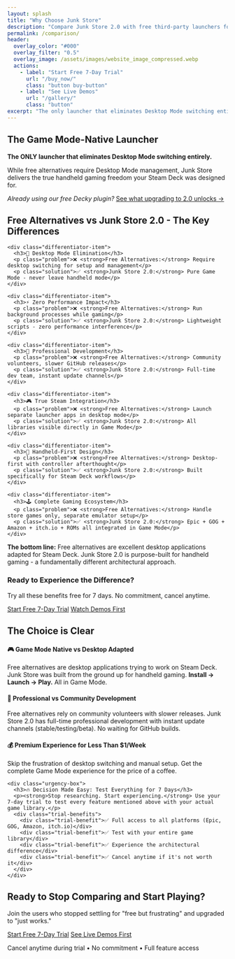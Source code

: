 ```yaml
---
layout: splash
title: "Why Choose Junk Store"
description: "Compare Junk Store 2.0 with free third-party launchers for Epic, GOG, Amazon & itch.io games. Discover the Game Mode-native difference."
permalink: /comparison/
header:
  overlay_color: "#000"
  overlay_filter: "0.5"
  overlay_image: /assets/images/website_image_compressed.webp
  actions:
    - label: "Start Free 7-Day Trial"
      url: "/buy_now/"
      class: "button buy-button"
    - label: "See Live Demos"
      url: "/gallery/"
      class: "button"
excerpt: "The only launcher that eliminates Desktop Mode switching entirely - discover the Game Mode-native difference"
---
```



<section class="comparison-hero">
  <h1>The Game Mode-Native Launcher</h1>
  <p class="lead-text"><strong>The ONLY launcher that eliminates Desktop Mode switching entirely.</strong></p>
  <p>While free alternatives require Desktop Mode management, Junk Store delivers the true handheld gaming freedom your Steam Deck was designed for.</p>

  <div class="hero-upgrade-link">
    <p><em>Already using our free Decky plugin?</em> <a href="/upgrade/">See what upgrading to 2.0 unlocks →</a></p>
  </div>
</section>

<section class="major-differentiators">
  <h2>Free Alternatives vs Junk Store 2.0 - The Key Differences</h2>
  <div class="differentiator-grid">

    <div class="differentiator-item">
      <h3>🎯 Desktop Mode Elimination</h3>
      <p class="problem">❌ <strong>Free Alternatives:</strong> Require desktop switching for setup and management</p>
      <p class="solution">✅ <strong>Junk Store 2.0:</strong> Pure Game Mode - never leave handheld mode</p>
    </div>

    <div class="differentiator-item">
      <h3>⚡ Zero Performance Impact</h3>
      <p class="problem">❌ <strong>Free Alternatives:</strong> Run background processes while gaming</p>
      <p class="solution">✅ <strong>Junk Store 2.0:</strong> Lightweight scripts - zero performance interference</p>
    </div>

    <div class="differentiator-item">
      <h3>🚀 Professional Development</h3>
      <p class="problem">❌ <strong>Free Alternatives:</strong> Community volunteers, slower GitHub releases</p>
      <p class="solution">✅ <strong>Junk Store 2.0:</strong> Full-time dev team, instant update channels</p>
    </div>

    <div class="differentiator-item">
      <h3>🎮 True Steam Integration</h3>
      <p class="problem">❌ <strong>Free Alternatives:</strong> Launch separate launcher apps in desktop mode</p>
      <p class="solution">✅ <strong>Junk Store 2.0:</strong> All libraries visible directly in Game Mode</p>
    </div>

    <div class="differentiator-item">
      <h3>🎲 Handheld-First Design</h3>
      <p class="problem">❌ <strong>Free Alternatives:</strong> Desktop-first with controller afterthought</p>
      <p class="solution">✅ <strong>Junk Store 2.0:</strong> Built specifically for Steam Deck workflows</p>
    </div>

    <div class="differentiator-item">
      <h3>🕹️ Complete Gaming Ecosystem</h3>
      <p class="problem">❌ <strong>Free Alternatives:</strong> Handle store games only, separate emulator setup</p>
      <p class="solution">✅ <strong>Junk Store 2.0:</strong> Epic + GOG + Amazon + itch.io + ROMs all integrated in Game Mode</p>
    </div>

  </div>

  <div class="differentiator-conclusion">
    <p><strong>The bottom line:</strong> Free alternatives are excellent desktop applications adapted for Steam Deck. Junk Store 2.0 is purpose-built for handheld gaming - a fundamentally different architectural approach.</p>
  </div>

  <div class="primary-cta">
    <h3>Ready to Experience the Difference?</h3>
    <p>Try all these benefits free for 7 days. No commitment, cancel anytime.</p>
    <div class="cta-buttons">
      <a href="/buy_now/" class="button buy-button large">Start Free 7-Day Trial</a>
      <a href="/gallery/" class="button button-secondary">Watch Demos First</a>
    </div>
  </div>

</section>





<section class="decision-section" id="decision-time">
  <div class="decision-box">
    <h2>The Choice is Clear</h2>
    <div class="decision-points">
      <div class="decision-point">
        <h4>🎮 <strong>Game Mode Native vs Desktop Adapted</strong></h4>
        <p>Free alternatives are desktop applications trying to work on Steam Deck. Junk Store was built from the ground up for handheld gaming. <strong>Install → Launch → Play.</strong> All in Game Mode.</p>
      </div>
      <div class="decision-point">
        <h4>🚀 <strong>Professional vs Community Development</strong></h4>
        <p>Free alternatives rely on community volunteers with slower releases. Junk Store 2.0 has full-time professional development with instant update channels (stable/testing/beta). No waiting for GitHub builds.</p>
      </div>
      <div class="decision-point">
        <h4>💰 <strong>Premium Experience for Less Than $1/Week</strong></h4>
        <p>Skip the frustration of desktop switching and manual setup. Get the complete Game Mode experience for the price of a coffee.</p>
      </div>
    </div>

    <div class="urgency-box">
      <h3>🔥 Decision Made Easy: Test Everything for 7 Days</h3>
      <p><strong>Stop researching. Start experiencing.</strong> Use your 7-day trial to test every feature mentioned above with your actual game library.</p>
      <div class="trial-benefits">
        <div class="trial-benefit">✅ Full access to all platforms (Epic, GOG, Amazon, itch.io)</div>
        <div class="trial-benefit">✅ Test with your entire game library</div>
        <div class="trial-benefit">✅ Experience the architectural difference</div>
        <div class="trial-benefit">✅ Cancel anytime if it's not worth it</div>
      </div>
    </div>
  </div>
</section>

<section class="trial-cta" id="trial">
  <div class="cta-box">
    <h2>Ready to Stop Comparing and Start Playing?</h2>
    <p>Join the users who stopped settling for "free but frustrating" and upgraded to "just works."</p>
    <div class="cta-buttons">
      <a href="/buy_now/" class="button buy-button large" data-event="click" data-category="conversion" data-action="trial_signup" data-label="comparison_page_bottom">Start Free 7-Day Trial</a>
      <a href="/gallery/" class="button large" data-event="click" data-category="engagement" data-action="view_gallery" data-label="comparison_page_bottom">See Live Demos First</a>
    </div>
    <p class="guarantee">Cancel anytime during trial • No commitment • Full feature access</p>
  </div>
</section>


<script>
function restartGif(container) {
  const gif = container.querySelector("img");
  if (gif) {
    const src = gif.getAttribute("src").split("?")[0];
    gif.setAttribute("src", `${src}?t=${Date.now()}`);
  }
}

// Improve mobile GIF popup positioning
document.addEventListener('DOMContentLoaded', function() {
  const hoverPopups = document.querySelectorAll('.hover-popup');
  
  hoverPopups.forEach(popup => {
    popup.addEventListener('mouseenter', function() {
      const gifPopup = this.querySelector('.gif-popup');
      if (gifPopup && window.innerWidth <= 768) {
        // On mobile, position popups more carefully
        const rect = this.getBoundingClientRect();
        const scrollY = window.scrollY;
        
        gifPopup.style.position = 'fixed';
        gifPopup.style.top = '10px';
        gifPopup.style.left = '50%';
        gifPopup.style.transform = 'translateX(-50%)';
      }
    });
  });

});
</script>